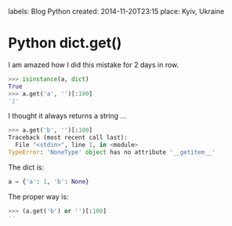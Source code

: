 labels: Blog
        Python
created: 2014-11-20T23:15
place: Kyiv, Ukraine

# Python dict.get()

I am amazed how I did this mistake for 2 days in row.

```python
>>> isinstance(a, dict)
True
>>> a.get('a', '')[:100]
'1'
```

I thought it always returns a string ...

```python
>>> a.get('b', '')[:100]
Traceback (most recent call last):
  File "<stdin>", line 1, in <module>
TypeError: 'NoneType' object has no attribute '__getitem__'
```

The dict is:
```python
a = {'a': 1, 'b': None}
```

The proper way is:
```python
>>> (a.get('b') or '')[:100]
''
```
